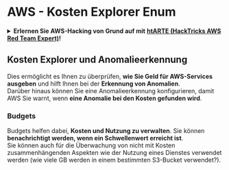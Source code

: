 # AWS - Kosten Explorer Enum

<details>

<summary><strong>Erlernen Sie AWS-Hacking von Grund auf mit</strong> <a href="https://training.hacktricks.xyz/courses/arte"><strong>htARTE (HackTricks AWS Red Team Expert)</strong></a><strong>!</strong></summary>

Andere Möglichkeiten, HackTricks zu unterstützen:

* Wenn Sie Ihr **Unternehmen in HackTricks beworben sehen möchten** oder **HackTricks im PDF-Format herunterladen möchten**, überprüfen Sie die [**ABONNEMENTPLÄNE**](https://github.com/sponsors/carlospolop)!
* Holen Sie sich das [**offizielle PEASS & HackTricks-Merch**](https://peass.creator-spring.com)
* Entdecken Sie [**The PEASS Family**](https://opensea.io/collection/the-peass-family), unsere Sammlung exklusiver [**NFTs**](https://opensea.io/collection/the-peass-family)
* **Treten Sie der** 💬 [**Discord-Gruppe**](https://discord.gg/hRep4RUj7f) oder der [**Telegram-Gruppe**](https://t.me/peass) bei oder **folgen** Sie uns auf **Twitter** 🐦 [**@hacktricks_live**](https://twitter.com/hacktricks_live)**.**
* **Teilen Sie Ihre Hacking-Tricks, indem Sie PRs an die** [**HackTricks**](https://github.com/carlospolop/hacktricks) und [**HackTricks Cloud**](https://github.com/carlospolop/hacktricks-cloud) Github-Repositorys einreichen.

</details>

## Kosten Explorer und Anomalieerkennung

Dies ermöglicht es Ihnen zu überprüfen, **wie Sie Geld für AWS-Services ausgeben** und hilft Ihnen bei der **Erkennung von Anomalien**.\
Darüber hinaus können Sie eine Anomalieerkennung konfigurieren, damit AWS Sie warnt, wenn **eine Anomalie bei den Kosten gefunden wird**.

### Budgets

Budgets helfen dabei, **Kosten und Nutzung zu verwalten**. Sie können **benachrichtigt werden, wenn ein Schwellenwert erreicht ist**.\
Sie können auch für die Überwachung von nicht mit Kosten zusammenhängenden Aspekten wie der Nutzung eines Dienstes verwendet werden (wie viele GB werden in einem bestimmten S3-Bucket verwendet?).
